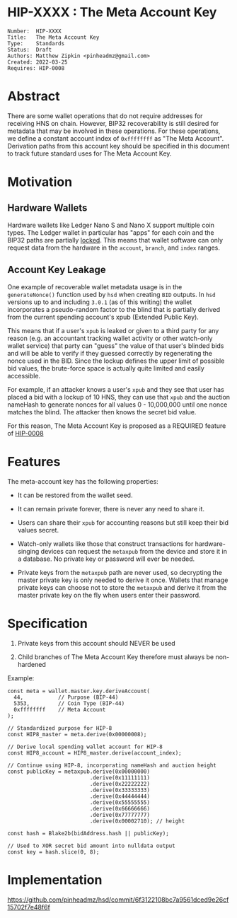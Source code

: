 # HIP-XXXX : The Meta Account Key

```
Number:  HIP-XXXX
Title:   The Meta Account Key
Type:    Standards
Status:  Draft
Authors: Matthew Zipkin <pinheadmz@gmail.com>
Created: 2022-03-25
Requires: HIP-0008
```

# Abstract

There are some wallet operations that do not require addresses for receiving HNS
on chain. However, BIP32 recoverability is still desired for metadata that may
be involved in these operations. For these operations, we define a constant
account index of `0xffffffff` as "The Meta Account". Derivation paths from this
account key should be specified in this document to track future standard uses
for The Meta Account Key.

# Motivation

## Hardware Wallets

Hardware wallets like Ledger Nano S and Nano X support multiple coin types.
The Ledger wallet in particular has "apps" for each coin and the BIP32 paths
are partially [locked](https://github.com/LedgerHQ/app-handshake/commit/19d63b7ddc530ab96010afa5280f621b2e16e045). This means that wallet software
can only request data from the hardware in the `account`, `branch`, and `index`
ranges.

## Account Key Leakage

One example of recoverable wallet metadata usage is in the `generateNonce()`
function used by `hsd` when creating `BID` outputs. In `hsd` versions up to and
including `3.0.1` (as of this writing) the wallet incorporates a pseudo-random
factor to the blind that is partially derived from the current spending
account's xpub (Extended Public Key).

This means that if a user's `xpub` is leaked or given to a third party for any
reason (e.g. an accountant tracking wallet activity or other watch-only wallet
service) that party can "guess" the value of that user's blinded bids and will
be able to verify if they guessed correctly by regenerating the nonce used in
the BID. Since the lockup defines the upper limit of possible bid values, the
brute-force space is actually quite limited and easily accessible.

For example, if an attacker knows a user's `xpub` and they see that user has
placed a bid with a lockup of 10 HNS, they can use that `xpub` and the auction
nameHash to generate nonces for all values 0 - 10,000,000 until one nonce
matches the blind. The attacker then knows the secret bid value.

For this reason, The Meta Account Key is proposed as a REQUIRED feature of
[HIP-0008](https://hsd-dev.org/HIPs/proposals/0008/)

# Features

The meta-account key has the following properties:

- It can be restored from the wallet seed.

- It can remain private forever, there is never any need to share it.

- Users can share their `xpub` for accounting reasons but still keep their bid values secret.

- Watch-only wallets like those that construct transactions for hardware-singing
devices can request the `metaxpub` from the device and store it in a database. No
private key or password will ever be needed.

- Private keys from the `metaxpub` path are never used, so decrypting the master
private key is only needed to derive it once. Wallets that manage private keys
can choose not to store the `metaxpub` and derive it from the master private key
on the fly when users enter their password.

# Specification

1. Private keys from this account should NEVER be used

2. Child branches of The Meta Account Key therefore must always be non-hardened

Example:

```
const meta = wallet.master.key.deriveAccount(
  44,           // Purpose (BIP-44)
  5353,         // Coin Type (BIP-44)
  0xffffffff    // Meta Account
);

// Standardized purpose for HIP-8
const HIP8_master = meta.derive(0x00000008);

// Derive local spending wallet account for HIP-8
const HIP8_account = HIP8_master.derive(account_index);

// Continue using HIP-8, incorporating nameHash and auction height
const publicKey = metaxpub.derive(0x00000000)
                          .derive(0x11111111)
                          .derive(0x22222222)
                          .derive(0x33333333)
                          .derive(0x44444444)
                          .derive(0x55555555)
                          .derive(0x66666666)
                          .derive(0x77777777)
                          .derive(0x00002710); // height

const hash = Blake2b(bidAddress.hash || publicKey);

// Used to XOR secret bid amount into nulldata output
const key = hash.slice(0, 8);
```

# Implementation

https://github.com/pinheadmz/hsd/commit/6f3122108bc7a9561dced9e26cf15702f7e48f6f


